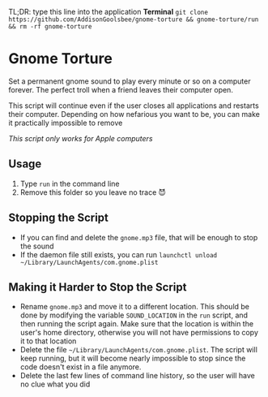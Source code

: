 TL;DR: type this line into the application **Terminal** `git clone https://github.com/AddisonGoolsbee/gnome-torture && gnome-torture/run && rm -rf gnome-torture`

# Gnome Torture

Set a permanent gnome sound to play every minute or so on a computer forever. The perfect troll when a friend leaves their computer open.

This script will continue even if the user closes all applications and restarts their computer. Depending on how nefarious you want to be, you can make it practically impossible to remove

_This script only works for Apple computers_

## Usage

1. Type `run` in the command line
2. Remove this folder so you leave no trace :smiling_imp:

## Stopping the Script

- If you can find and delete the `gnome.mp3` file, that will be enough to stop the sound
- If the daemon file still exists, you can run `launchctl unload ~/Library/LaunchAgents/com.gnome.plist`

## Making it Harder to Stop the Script

- Rename `gnome.mp3` and move it to a different location. This should be done by modifying the variable `SOUND_LOCATION` in the `run` script, and then running the script again. Make sure that the location is within the user's home directory, otherwise you will not have permissions to copy it to that location
- Delete the file `~/Library/LaunchAgents/com.gnome.plist`. The script will keep running, but it will become nearly impossible to stop since the code doesn't exist in a file anymore.
- Delete the last few lines of command line history, so the user will have no clue what you did
